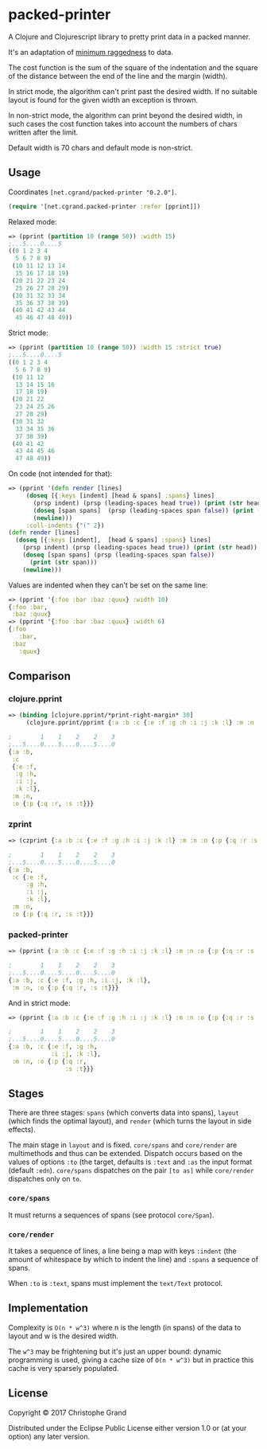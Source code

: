 # packed-printer

A Clojure and Clojurescript library to pretty print data in a packed manner.

It's an adaptation of [minimum raggedness](https://en.wikipedia.org/wiki/Line_wrap_and_word_wrap#Minimum_raggedness) to data.

The cost function is the sum of the square of the indentation and the square of the distance between the end of the line and the margin (width).

In strict mode, the algorithm can't print past the desired width. If no suitable layout is found for the given width an exception is thrown.

In non-strict mode, the algorithm can print beyond the desired width, in such cases the cost function takes into account the numbers of chars written after the limit.

Default width is 70 chars and default mode is non-strict.

## Usage

Coordinates `[net.cgrand/packed-printer "0.2.0"]`.

```clj
(require '[net.cgrand.packed-printer :refer [pprint]])
```

Relaxed mode:
```clj
=> (pprint (partition 10 (range 50)) :width 15)
;...5....0....5
((0 1 2 3 4
  5 6 7 8 9)
 (10 11 12 13 14
  15 16 17 18 19)
 (20 21 22 23 24
  25 26 27 28 29)
 (30 31 32 33 34
  35 36 37 38 39)
 (40 41 42 43 44
  45 46 47 48 49))
```

Strict mode:
```clj
=> (pprint (partition 10 (range 50)) :width 15 :strict true)
;...5....0....5
((0 1 2 3 4
  5 6 7 8 9)
 (10 11 12
  13 14 15 16
  17 18 19)
 (20 21 22
  23 24 25 26
  27 28 29)
 (30 31 32
  33 34 35 36
  37 38 39)
 (40 41 42
  43 44 45 46
  47 48 49))
```

On code (not intended for that):
```clj
=> (pprint '(defn render [lines]
     (doseq [{:keys [indent] [head & spans] :spans} lines]
       (prsp indent) (prsp (leading-spaces head true)) (print (str head))
       (doseq [span spans]  (prsp (leading-spaces span false)) (print (str span)))
       (newline)))
     :coll-indents {"(" 2})
(defn render [lines]
  (doseq [{:keys [indent],  [head & spans] :spans} lines]
    (prsp indent) (prsp (leading-spaces head true)) (print (str head))
    (doseq [span spans] (prsp (leading-spaces span false))
      (print (str span)))
    (newline)))
```

Values are indented when they can't be set on the same line:

```clj
=> (pprint '{:foo :bar :baz :quux} :width 10)
{:foo :bar,
 :baz :quux}
=> (pprint '{:foo :bar :baz :quux} :width 6)
{:foo
   :bar,
 :baz
   :quux}
```

## Comparison

### clojure.pprint
```clj
=> (binding [clojure.pprint/*print-right-margin* 30]
     (clojure.pprint/pprint {:a :b :c {:e :f :g :h :i :j :k :l} :m :n :o {:p {:q :r :s :t}}}))

;        1    1    2    2    3
;...5....0....5....0....5....0
{:a :b,
 :c
 {:e :f,
  :g :h,
  :i :j,
  :k :l},
 :m :n,
 :o {:p {:q :r, :s :t}}}
```

### zprint
```clj
=> (czprint {:a :b :c {:e :f :g :h :i :j :k :l} :m :n :o {:p {:q :r :s :t}}} 30 {:map {:nl-separator? true}})

;        1    1    2    2    3
;...5....0....5....0....5....0
{:a :b,
 :c {:e :f,
     :g :h,
     :i :j,
     :k :l},
 :m :n,
 :o {:p {:q :r, :s :t}}}
 ```

### packed-printer 
```clj
=> (pprint {:a :b :c {:e :f :g :h :i :j :k :l} :m :n :o {:p {:q :r :s :t}}} :width 30)

;        1    1    2    2    3
;...5....0....5....0....5....0
{:a :b, :c {:e :f, :g :h, :i :j, :k :l},
 :m :n, :o {:p {:q :r, :s :t}}}
 ```

And in strict mode:

```clj
=> (pprint {:a :b :c {:e :f :g :h :i :j :k :l} :m :n :o {:p {:q :r :s :t}}} :width 30 :strict true)

;        1    1    2    2    3
;...5....0....5....0....5....0
{:a :b, :c {:e :f, :g :h,
            :i :j, :k :l},
 :m :n, :o {:p {:q :r,
                :s :t}}}
```

## Stages

There are three stages: `spans` (which converts data into spans), `layout` (which finds the optimal layout), and `render` (which turns the layout in side effects).

The main stage in `layout` and is fixed. `core/spans` and `core/render` are multimethods and thus can be extended. Dispatch occurs based on the values of options `:to` (the target, defaults is `:text` and `:as` the input format (default `:edn`). `core/spans` dispatches on the pair `[to as]` while `core/render` dispatches only on `to`.

### `core/spans`

It must returns a sequences of spans (see protocol `core/Span`).

### `core/render`

It takes a sequence of lines, a line being a map with keys `:indent` (the amount of whitespace by which to indent the line) and `:spans` a sequence of spans.

When `:to` is `:text`, spans must implement the `text/Text` protocol. 

## Implementation

Complexity is `O(n * w^3)` where n is the length (in spans) of the data to layout and w is the desired width.

The `w^3` may be frightening but it's just an upper bound: dynamic programming is used, giving a cache size of `O(n * w^3)` but in practice this cache is very sparsely populated. 

## License

Copyright © 2017 Christophe Grand

Distributed under the Eclipse Public License either version 1.0 or (at
your option) any later version.

